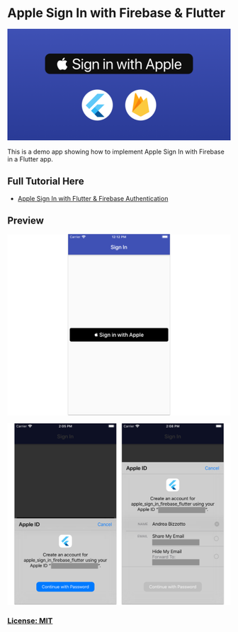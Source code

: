 # Apple Sign In with Firebase & Flutter

![](media/apple-sign-in-banner.png)

This is a demo app showing how to implement Apple Sign In with Firebase in a Flutter app.

## Full Tutorial Here

- [Apple Sign In with Flutter & Firebase Authentication](https://codewithandrea.com/videos/2020-01-20-apple-sign-in-flutter-firebase/)

## Preview

![](media/apple-sign-in-screenshot.png)

![](media/apple-sign-in-second-screen-variants.png)

### [License: MIT](LICENSE.md)